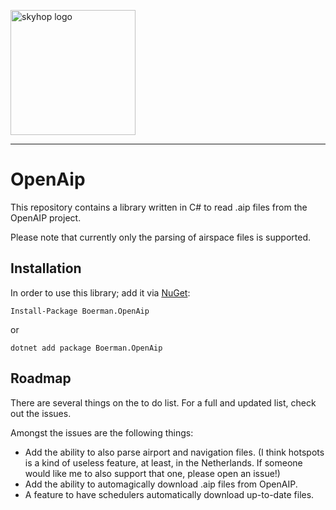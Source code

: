 <a href="https://skyhop.org"><img src="https://app.skyhop.org/assets/images/skyhop.svg" width=200 alt="skyhop logo" /></a>

----

# OpenAip

This repository contains a library written in C# to read .aip files from the OpenAIP project.

Please note that currently only the parsing of airspace files is supported.

## Installation
In order to use this library; add it via [NuGet](https://www.nuget.org/packages/Boerman.OpenAip):

```
Install-Package Boerman.OpenAip
```

or 

```
dotnet add package Boerman.OpenAip
```

## Roadmap
There are several things on the to do list. For a full and updated list, check out the issues.

Amongst the issues are the following things:

- Add the ability to also parse airport and navigation files. (I think hotspots is a kind of useless feature, at least, in the Netherlands. If someone would like me to also support that one, please open an issue!)
- Add the ability to automagically download .aip files from OpenAIP.
- A feature to have schedulers automatically download up-to-date files.

